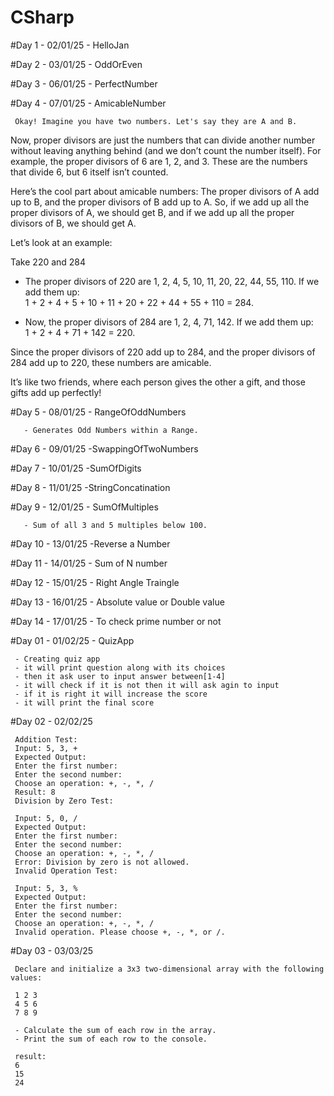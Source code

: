 # CSharp
#Day 1 - 02/01/25 - HelloJan

#Day 2 - 03/01/25 - OddOrEven

#Day 3 - 06/01/25 - PerfectNumber

#Day 4 - 07/01/25 - AmicableNumber

     Okay! Imagine you have two numbers. Let's say they are A and B.

Now, proper divisors are just the numbers that can divide another number without leaving anything behind (and we don’t count the number itself). For example, the proper divisors of 6 are 1, 2, and 3. These are the numbers that divide 6, but 6 itself isn’t counted.

Here’s the cool part about amicable numbers: The proper divisors of A add up to B, and the proper divisors of B add up to A. So, if we add up all the proper divisors of A, we should get B, and if we add up all the proper divisors of B, we should get A.

Let’s look at an example:

Take 220 and 284  
- The proper divisors of 220 are 1, 2, 4, 5, 10, 11, 20, 22, 44, 55, 110. If we add them up:  
  1 + 2 + 4 + 5 + 10 + 11 + 20 + 22 + 44 + 55 + 110 = 284.
  
- Now, the proper divisors of 284 are 1, 2, 4, 71, 142. If we add them up:  
  1 + 2 + 4 + 71 + 142 = 220.

Since the proper divisors of 220 add up to 284, and the proper divisors of 284 add up to 220, these numbers are amicable.

It’s like two friends, where each person gives the other a gift, and those gifts add up perfectly!

#Day 5 - 08/01/25 - RangeOfOddNumbers

       - Generates Odd Numbers within a Range.

#Day 6 - 09/01/25 -SwappingOfTwoNumbers

#Day 7 - 10/01/25 -SumOfDigits

#Day 8 - 11/01/25 -StringConcatination

#Day 9 - 12/01/25 - SumOfMultiples 

       - Sum of all 3 and 5 multiples below 100.

#Day 10 - 13/01/25 -Reverse a Number 

#Day 11 - 14/01/25 - Sum of N number

#Day 12 - 15/01/25 - Right Angle Traingle

#Day 13 - 16/01/25 - Absolute value or Double value 

#Day 14 - 17/01/25 - To check prime number or not

#Day 01 - 01/02/25 - QuizApp

     - Creating quiz app 
     - it will print question along with its choices
     - then it ask user to input answer between[1-4]
     - it will check if it is not then it will ask agin to input
     - if it is right it will increase the score
     - it will print the final score

#Day 02 - 02/02/25

     Addition Test:
     Input: 5, 3, +
     Expected Output:
     Enter the first number:
     Enter the second number:
     Choose an operation: +, -, *, /
     Result: 8
     Division by Zero Test:
     
     Input: 5, 0, /
     Expected Output:
     Enter the first number:
     Enter the second number:
     Choose an operation: +, -, *, /
     Error: Division by zero is not allowed.
     Invalid Operation Test:
     
     Input: 5, 3, %
     Expected Output:
     Enter the first number:
     Enter the second number:
     Choose an operation: +, -, *, /
     Invalid operation. Please choose +, -, *, or /.

#Day 03 - 03/03/25

     Declare and initialize a 3x3 two-dimensional array with the following values:
     
     1 2 3
     4 5 6
     7 8 9
     
     - Calculate the sum of each row in the array.
     - Print the sum of each row to the console.
     
     result:
     6
     15
     24


